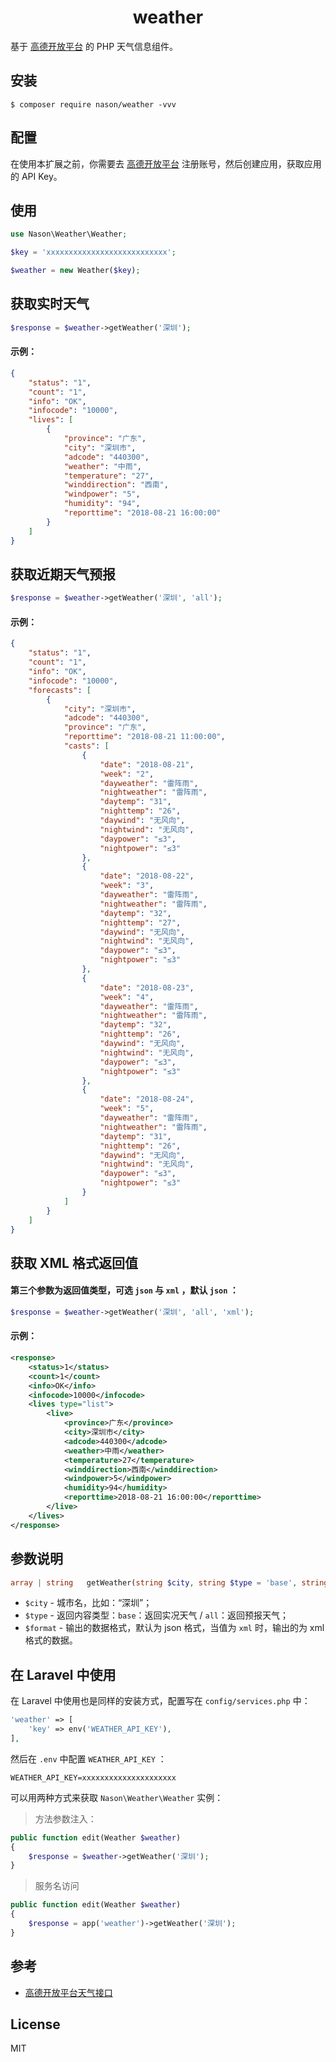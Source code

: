 <h1 align="center"> weather </h1>

基于 [高德开放平台](https://lbs.amap.com) 的 PHP 天气信息组件。

## 安装

```shell
$ composer require nason/weather -vvv
```

## 配置

在使用本扩展之前，你需要去 [高德开放平台](https://lbs.amap.com) 注册账号，然后创建应用，获取应用的 API Key。

## 使用

```php
use Nason\Weather\Weather;

$key = 'xxxxxxxxxxxxxxxxxxxxxxxxxxx';

$weather = new Weather($key);
```

## 获取实时天气

```php
$response = $weather->getWeather('深圳');
```
#### 示例：

```json
{
    "status": "1",
    "count": "1",
    "info": "OK",
    "infocode": "10000",
    "lives": [
        {
            "province": "广东",
            "city": "深圳市",
            "adcode": "440300",
            "weather": "中雨",
            "temperature": "27",
            "winddirection": "西南",
            "windpower": "5",
            "humidity": "94",
            "reporttime": "2018-08-21 16:00:00"
        }
    ]
}
```

## 获取近期天气预报

```php
$response = $weather->getWeather('深圳', 'all');
```
#### 示例：

```json
{
    "status": "1",
    "count": "1",
    "info": "OK",
    "infocode": "10000",
    "forecasts": [
        {
            "city": "深圳市",
            "adcode": "440300",
            "province": "广东",
            "reporttime": "2018-08-21 11:00:00",
            "casts": [
                {
                    "date": "2018-08-21",
                    "week": "2",
                    "dayweather": "雷阵雨",
                    "nightweather": "雷阵雨",
                    "daytemp": "31",
                    "nighttemp": "26",
                    "daywind": "无风向",
                    "nightwind": "无风向",
                    "daypower": "≤3",
                    "nightpower": "≤3"
                },
                {
                    "date": "2018-08-22",
                    "week": "3",
                    "dayweather": "雷阵雨",
                    "nightweather": "雷阵雨",
                    "daytemp": "32",
                    "nighttemp": "27",
                    "daywind": "无风向",
                    "nightwind": "无风向",
                    "daypower": "≤3",
                    "nightpower": "≤3"
                },
                {
                    "date": "2018-08-23",
                    "week": "4",
                    "dayweather": "雷阵雨",
                    "nightweather": "雷阵雨",
                    "daytemp": "32",
                    "nighttemp": "26",
                    "daywind": "无风向",
                    "nightwind": "无风向",
                    "daypower": "≤3",
                    "nightpower": "≤3"
                },
                {
                    "date": "2018-08-24",
                    "week": "5",
                    "dayweather": "雷阵雨",
                    "nightweather": "雷阵雨",
                    "daytemp": "31",
                    "nighttemp": "26",
                    "daywind": "无风向",
                    "nightwind": "无风向",
                    "daypower": "≤3",
                    "nightpower": "≤3"
                }
            ]
        }
    ]
}
```

## 获取 XML 格式返回值

#### 第三个参数为返回值类型，可选 `json` 与 `xml` ，默认 `json` ：

```php
$response = $weather->getWeather('深圳', 'all', 'xml');
```
#### 示例：

```xml
<response>
    <status>1</status>
    <count>1</count>
    <info>OK</info>
    <infocode>10000</infocode>
    <lives type="list">
        <live>
            <province>广东</province>
            <city>深圳市</city>
            <adcode>440300</adcode>
            <weather>中雨</weather>
            <temperature>27</temperature>
            <winddirection>西南</winddirection>
            <windpower>5</windpower>
            <humidity>94</humidity>
            <reporttime>2018-08-21 16:00:00</reporttime>
        </live>
    </lives>
</response>
```

## 参数说明

```php
array | string   getWeather(string $city, string $type = 'base', string $format = 'json')
```

- `$city` - 城市名，比如：“深圳”；
- `$type` - 返回内容类型：`base`：返回实况天气 / `all`：返回预报天气；
- `$format` - 输出的数据格式，默认为 json 格式，当值为 `xml` 时，输出的为 xml 格式的数据。 

## 在 Laravel 中使用

在 Laravel 中使用也是同样的安装方式，配置写在 `config/services.php` 中：

```php
'weather' => [
    'key' => env('WEATHER_API_KEY'),
],
```

然后在 `.env` 中配置 `WEATHER_API_KEY` ：

```dotenv
WEATHER_API_KEY=xxxxxxxxxxxxxxxxxxxxx
```

可以用两种方式来获取 `Nason\Weather\Weather` 实例：

> 方法参数注入：

```php
public function edit(Weather $weather)
{
    $response = $weather->getWeather('深圳');
}
```

> 服务名访问

```php
public function edit(Weather $weather)
{
    $response = app('weather')->getWeather('深圳');
}
```

## 参考
- [高德开放平台天气接口](https://lbs.amap.com)

## License

MIT